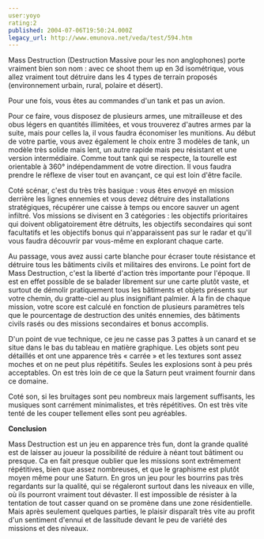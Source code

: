 ```yaml
---
user:yoyo
rating:2
published: 2004-07-06T19:50:24.000Z
legacy_url: http://www.emunova.net/veda/test/594.htm
---
```

Mass Destruction (Destruction Massive pour les non anglophones) porte vraiment bien son nom : avec ce shoot them up en 3d isométrique, vous allez vraiment tout détruire dans les 4 types de terrain proposés (environnement urbain, rural, polaire et désert).  

Pour une fois, vous êtes au commandes d'un tank et pas un avion.   

  

Pour ce faire, vous disposez de plusieurs armes, une mitrailleuse et des obus légers en quantités illimitées, et vous trouverez d'autres armes par la suite, mais pour celles la, il vous faudra économiser les munitions. Au début de votre partie, vous avez également le choix entre 3 modèles de tank, un modèle très solide mais lent, un autre rapide mais peu résistant et une version intermédiaire. Comme tout tank qui se respecte, la tourelle est orientable à 360° indépendamment de votre direction. Il vous faudra prendre le réflexe de viser tout en avançant, ce qui est loin d'être facile.   

  

Coté scénar, c'est du très très basique : vous êtes envoyé en mission derrière les lignes ennemies et vous devez détruire des installations stratégiques, récupérer une caisse à temps ou encore sauver un agent infiltré. Vos missions se divisent en 3 catégories : les objectifs prioritaires qui doivent obligatoirement être détruits, les objectifs secondaires qui sont facultatifs et les objectifs bonus qui n'apparaissent pas sur le radar et qu'il vous faudra découvrir par vous-même en explorant chaque carte.  

  

Au passage, vous avez aussi carte blanche pour écraser toute résistance et détruire tous les bâtiments civils et militaires des environs. Le point fort de Mass Destruction, c'est la liberté d'action très importante pour l'époque. Il est en effet possible de se balader librement sur une carte plutôt vaste, et surtout de démolir pratiquement tous les bâtiments et objets présents sur votre chemin, du gratte-ciel au plus insignifiant palmier. A la fin de chaque mission, votre score est calculé en fonction de plusieurs paramètres tels que le pourcentage de destruction des unités ennemies, des bâtiments civils rasés ou des missions secondaires et bonus accomplis.   

  

D'un point de vue technique, ce jeu ne casse pas 3 pattes à un canard et se situe dans le bas du tableau en matière graphique. Les objets sont peu détaillés et ont une apparence très « carrée » et les textures sont assez moches et on ne peut plus répétitifs. Seules les explosions sont à peu prés acceptables. On est très loin de ce que la Saturn peut vraiment fournir dans ce domaine.  

  

Coté son, si les bruitages sont peu nombreux mais largement suffisants, les musiques sont carrément minimalistes, et très répétitives. On est très vite tenté de les couper tellement elles sont peu agréables.  

  

**Conclusion**  

Mass Destruction est un jeu en apparence très fun, dont la grande qualité est de laisser au joueur la possibilité de réduire à néant tout bâtiment ou presque. Ca en fait presque oublier que les missions sont extrêmement répétitives, bien que assez nombreuses, et que le graphisme est plutôt moyen même pour une Saturn. En gros un jeu pour les bourrins pas très regardants sur la qualité, qui se régaleront surtout dans les niveaux en ville, où ils pourront vraiment tout dévaster. Il est impossible de résister à la tentation de tout casser quand on se promène dans une zone résidentielle. Mais après seulement quelques parties, le plaisir disparaît très vite au profit d'un sentiment d'ennui et de lassitude devant le peu de variété des missions et des niveaux.